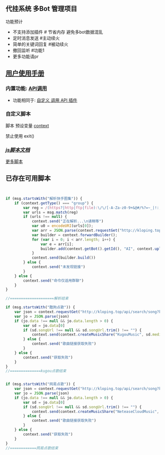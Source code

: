 ## 代挂系统 多Bot 管理项目

功能预计

- 不支持添加插件 # 节省内存 避免多bot数据混乱
- 定时消息发送 #主动续火
- 简单的关键词回复 #被动续火
- 撤回监听 #功能1
- 更多功能请pr

## [用户使用手册](userManual/README.md)

### 内置功能: [API调用](expression.md)

- 功能相同于: [自定义 调用 API 插件](https://github.com/gdpl2112/MiraiCallApiPlugin)

### 自定义脚本

脚本 预设变量 [context](src/main/java/io/github/gdpl2112/dg_bot/service/script/ScriptContext.java)

禁止使用 exit()

### **_[js脚本文档](./js-api.md)_**

[更多脚本](https://github.com/gdpl2112/dg-script)

## 已存在可用脚本

```javascript


if (msg.startsWith("解析快手图集")) {
    if (context.getType() === "group") {
        var reg = /(https?|http|ftp|file):\/\/[-A-Za-z0-9+&@#/%?=~_|!:,.;]+[-A-Za-z0-9+&@#/%=~_|]/g;
        var urls = msg.match(reg)
        if (urls !== null) {
            context.send("正在解析...\n请稍等")
            var u0 = encodeURI(urls[0]);
            var arr = JSON.parse(context.requestGet("http://kloping.top/api/search/parseImgs?url=" + u0 + "&type=ks"))
            var builder = context.forwardBuilder();
            for (var i = 0; i < arr.length; i++) {
                var e = arr[i];
                builder.add(context.getBot().getId(), "AI", context.uploadImage(e))
            }
            context.send(builder.build())
        } else {
            context.send("未发现链接")
        }
    } else {
        context.send("命令仅适用群聊")
    }
}

//====================解析结束

if (msg.startsWith("酷狗点歌")) {
    var json = context.requestGet("http://kloping.top/api/search/song?keyword=" + msg.substring(4) + "&type=kugou");
    var jo = JSON.parse(json)
    if (jo.data !== null && jo.data.length > 0) {
        var sd = jo.data[0]
        if (sd.songUrl !== null && sd.songUrl.trim() !== "") {
            context.send(context.createMusicShare("KugouMusic", sd.media_name, sd.author_name, "http://kloping.top", sd.imgUrl, sd.songUrl))
        } else {
            context.send("歌曲链接获取失败")
        }
    } else {
        context.send("获取失败")
    }
}
//==============kugou点歌结束


if (msg.startsWith("网易点歌")) {
    var json = context.requestGet("http://kloping.top/api/search/song?keyword=" + msg.substring(4) + "&type=wy");
    var jo = JSON.parse(json)
    if (jo.data !== null && jo.data.length > 0) {
        var sd = jo.data[0]
        if (sd.songUrl !== null && sd.songUrl.trim() !== "") {
            context.send(context.createMusicShare("NeteaseCloudMusic", sd.media_name, sd.author_name, "http://kloping.top", sd.imgUrl, sd.songUrl))
        } else {
            context.send("歌曲链接获取失败")
        }
    } else {
        context.send("获取失败")
    }
}
//============网易点歌结束


```
